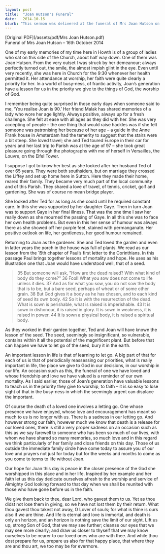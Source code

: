 ```yaml
---
layout: post
title:  "Joan Hutson's Funeral"
date:   2014-10-16
blurb: "This sermon was delivered at the funeral of Mrs Joan Hutson on 16th October 2014. It highlights Joan's vibrant life, her faith, and her love for gardening. The sermon draws parallels between the life cycle of a seed and human life, emphasizing the importance of faith and worship."
---
```

[Original PDF](/assets/pdf/Mrs Joan Hutson.pdf)    
Funeral of Mrs Joan Hutson – 16th October 2014

One of my early memories of my time here in Howth is of a group of ladies who sat on this side of the Church, about half way down. One of them was Joan Hutson. From the very outset I was struck by her demeanour; always perfectly turned out, the smile, the almost impish glint in the eye. Even until very recently, she was here in Church for the 9:30 whenever her health permitted it. Her attendance at worship, her faith were quite clearly a priority for her. In a world of busy-ness, of frantic activity, Joan’s generation have a lesson for us in the priority we give to the things of God, the worship of God.

I remember being quite surprised in those early days when someone said to me, ‘You realise Joan is 90.’ Her friend Malak has shared memories of a lady who wore her age lightly. Always positive, always up for a fresh challenge. She felt at ease with all ages as they did with her. She was very accepting of people – the one thing that would raise hackles was if she felt someone was patronising her because of her age – a guide in the Anne Frank house in Amsterdam had the temerity to suggest that the stairs were a bit steep. She loved travel; she and Ted toured Europe in their car for years and her last trip to Parish was at the age of 97 – she took great pleasure going through the photographs with me of herself in Versailles, the Louvre, on the Eifel Tower.

I suppose I got to know her best as she looked after her husband Ted of over 65 years. They were both southsiders, but on marriage they crossed the Liffey and set up home here in Sutton. Here they made their home, reared their family. They became very much part of the local community and of this Parish. They shared a love of travel, of tennis, cricket, golf and gardening. She was of course no mean bridge player.

She looked after Ted for as long as she could until he required constant care. In this she was supported by her daughter Gaye. Then in turn Joan was to support Gaye in her final illness. That was the one time I saw her really down as she mourned the passing of Gaye. In all this she was to face her own health problems. But even in this her sense of humour was always there as she showed off her purple feet, stained with permanganate. Her positive outlook on life, her gentleness, her good humour remained.

Returning to Joan as the gardener. She and Ted loved the garden and even in latter years the porch in the house was full of plants. We read as our lesson from the 15th chapter of Paul’s first letter to the Corinthians. In this passage Paul brings together lessons of mortality and hope. He uses as his illustration one that Joan would have understood well, that of a seed.

> 35 But someone will ask, "How are the dead raised? With what kind of body do they come?" 36 Fool! What you sow does not come to life unless it dies. 37 And as for what you sow, you do not sow the body that is to be, but a bare seed, perhaps of wheat or of some other grain. 38 But God gives it a body as he has chosen, and to each kind of seed its own body.
> 42 So it is with the resurrection of the dead. What is sown is perishable, what is raised is imperishable. 43 It is sown in dishonour, it is raised in glory. It is sown in weakness, it is raised in power. 44 It is sown a physical body, it is raised a spiritual body.

As they worked in their garden together, Ted and Joan will have known the lesson of the seed. The seed, seemingly so insignificant, so vulnerable, contains within it all the potential of the magnificent plant. But before that can happen we have to let go of the seed, bury it in the earth.

An important lesson in life is that of learning to let go. A big part of that for each of us is that of periodically reassessing our priorities, what is really important in life, the place we give to God in our decisions, in our worship in our life. An occasion such as this, the funeral of one we have loved and whose friendship and love we have valued is a reminder of our own mortality. As I said earlier, those of Joan’s generation have valuable lessons to teach us in the priority they give to worship, to faith – it is so easy to lose sight of that in the busy-ness in which the seemingly urgent can displace the important.

Of course the death of a loved one involves a letting go. One whose presence we have enjoyed, whose love and encouragement has meant so much to us is no longer with us. There is a sadness in our letting go. And however strong our faith, however much we know that death is a release for our loved ones, there is still a very proper sadness on an occasion such as this as we say farewell to someone who has been so much of our lives, with whom we have shared so many memories, so much love and in this regard we think particularly of her family and close friends on this day. Those of us outside the immediate family circle have come today to assure you of our love and prayers not just for today but for the weeks and months to come as you come to terms to life without Joan.

Our hope for Joan this day is peace in the closer presence of the God she worshipped in this place and in her life. Inspired by her example and her faith let us this day dedicate ourselves afresh to the worship and service of Almighty God looking forward to that day when we shall be reunited with those who have gone before us in the faith.

We give them back to thee, dear Lord, who gavest them to us. Yet as thou didst not lose them in giving, so we have not lost them by their return. What thou gavest thou takest not away, O Lover of souls; for what is thine is ours also if we are thine. And life is eternal and love is immortal, and death is only an horizon, and an horizon is nothing save the limit of our sight. Lift us up, strong Son of God, that we may see further; cleanse our eyes that we may see more clearly; and draw us closer to thyself that we may know ourselves to be nearer to our loved ones who are with thee. And while thou dost prepare for us, prepare us also for that happy place, that where they are and thou art, we too may be for evermore.
